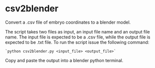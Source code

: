 # csv2blender
Convert a .csv file of embryo coordinates to a blender model. 

The script takes two files as input, an input file name and an output file name.
The input file is expected to be a .csv file, while the output file is expected
to be .txt file. To run the script issue the following command:

    `python csv2blender.py <input_file> <output_file>`
    
Copy and paste the output into a blender python terminal.
